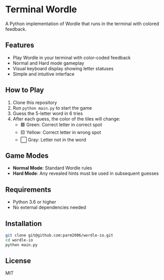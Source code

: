 # Terminal Wordle

A Python implementation of Wordle that runs in the terminal with colored feedback.

## Features

- Play Wordle in your terminal with color-coded feedback
- Normal and Hard mode gameplay
- Visual keyboard display showing letter statuses
- Simple and intuitive interface

## How to Play

1. Clone this repository
2. Run `python main.py` to start the game
3. Guess the 5-letter word in 6 tries
4. After each guess, the color of the tiles will change:
   - 🟩 Green: Correct letter in correct spot
   - 🟨 Yellow: Correct letter in wrong spot
   - ⬜ Gray: Letter not in the word

## Game Modes

- **Normal Mode**: Standard Wordle rules
- **Hard Mode**: Any revealed hints must be used in subsequent guesses

## Requirements

- Python 3.6 or higher
- No external dependencies needed

## Installation

```bash
git clone git@github.com:parm2006/wordle-io.git
cd wordle-io
python main.py
```

## License

MIT

